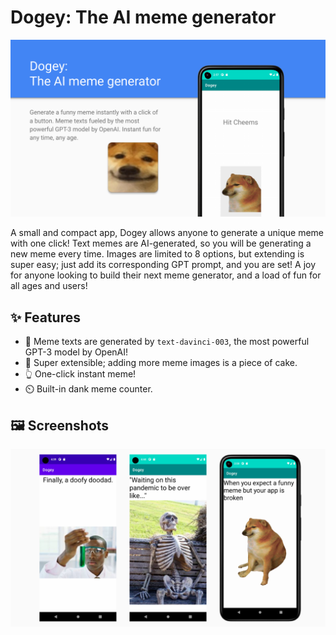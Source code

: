 # Dogey: The AI meme generator

![hero banner](img/hero.png)

A small and compact app, Dogey allows anyone to generate a unique meme with one
click! Text memes are AI-generated, so you will be generating a new meme every
time. Images are limited to 8 options, but extending is super easy; just add its
corresponding GPT prompt, and you are set! A joy for anyone looking to build
their next meme generator, and a load of fun for all ages and users!

## ✨ Features

- 🤖 Meme texts are generated by `text-davinci-003`, the most powerful GPT-3
  model by OpenAI!
- 🧩 Super extensible; adding more meme images is a piece of cake.
- 👆 One-click instant meme!
- ⏲️ Built-in dank meme counter.

## 🖼️ Screenshots

![screenshots](img/screenshots.png)

